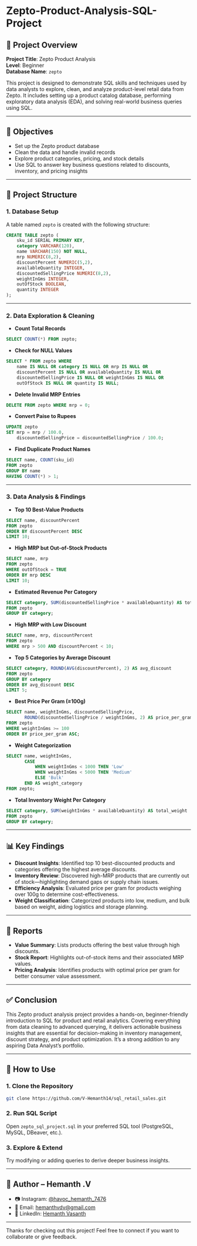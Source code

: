 # Zepto-Product-Analysis-SQL-Project


## 📌 Project Overview
**Project Title**: Zepto Product Analysis  
**Level**: Beginner  
**Database Name**: `zepto`

This project is designed to demonstrate SQL skills and techniques used by data analysts to explore, clean, and analyze product-level retail data from Zepto. It includes setting up a product catalog database, performing exploratory data analysis (EDA), and solving real-world business queries using SQL.

---

## 🎯 Objectives

- Set up the Zepto product database
- Clean the data and handle invalid records
- Explore product categories, pricing, and stock details
- Use SQL to answer key business questions related to discounts, inventory, and pricing insights

---

## 🧱 Project Structure

### 1. Database Setup
A table named `zepto` is created with the following structure:

```sql
CREATE TABLE zepto (
    sku_id SERIAL PRIMARY KEY,
    category VARCHAR(120),
    name VARCHAR(150) NOT NULL,
    mrp NUMERIC(8,2),
    discountPercent NUMERIC(5,2),
    availableQuantity INTEGER,
    discountedSellingPrice NUMERIC(8,2),
    weightInGms INTEGER,
    outOfStock BOOLEAN,    
    quantity INTEGER
);
```

---

### 2. Data Exploration & Cleaning

- **Count Total Records**
```sql
SELECT COUNT(*) FROM zepto;
```

- **Check for NULL Values**
```sql
SELECT * FROM zepto WHERE
    name IS NULL OR category IS NULL OR mrp IS NULL OR
    discountPercent IS NULL OR availableQuantity IS NULL OR
    discountedSellingPrice IS NULL OR weightInGms IS NULL OR
    outOfStock IS NULL OR quantity IS NULL;
```

- **Delete Invalid MRP Entries**
```sql
DELETE FROM zepto WHERE mrp = 0;
```

- **Convert Paise to Rupees**
```sql
UPDATE zepto
SET mrp = mrp / 100.0,
    discountedSellingPrice = discountedSellingPrice / 100.0;
```

- **Find Duplicate Product Names**
```sql
SELECT name, COUNT(sku_id)
FROM zepto
GROUP BY name
HAVING COUNT(*) > 1;
```

---

### 3. Data Analysis & Findings

- **Top 10 Best-Value Products**
```sql
SELECT name, discountPercent
FROM zepto
ORDER BY discountPercent DESC
LIMIT 10;
```

- **High MRP but Out-of-Stock Products**
```sql
SELECT name, mrp
FROM zepto
WHERE outOfStock = TRUE
ORDER BY mrp DESC
LIMIT 10;
```

- **Estimated Revenue Per Category**
```sql
SELECT category, SUM(discountedSellingPrice * availableQuantity) AS totalRevenue
FROM zepto
GROUP BY category;
```

- **High MRP with Low Discount**
```sql
SELECT name, mrp, discountPercent
FROM zepto
WHERE mrp > 500 AND discountPercent < 10;
```

- **Top 5 Categories by Average Discount**
```sql
SELECT category, ROUND(AVG(discountPercent), 2) AS avg_discount
FROM zepto
GROUP BY category
ORDER BY avg_discount DESC
LIMIT 5;
```

- **Best Price Per Gram (≥100g)**
```sql
SELECT name, weightInGms, discountedSellingPrice,
       ROUND(discountedSellingPrice / weightInGms, 2) AS price_per_gram
FROM zepto
WHERE weightInGms >= 100
ORDER BY price_per_gram ASC;
```

- **Weight Categorization**
```sql
SELECT name, weightInGms,
       CASE 
           WHEN weightInGms < 1000 THEN 'Low'
           WHEN weightInGms < 5000 THEN 'Medium'
           ELSE 'Bulk'
       END AS weight_category
FROM zepto;
```

- **Total Inventory Weight Per Category**
```sql
SELECT category, SUM(weightInGms * availableQuantity) AS total_weight
FROM zepto
GROUP BY category;
```

---
## 📊 Key Findings

- **Discount Insights**: Identified top 10 best-discounted products and categories offering the highest average discounts.
- **Inventory Review**: Discovered high-MRP products that are currently out of stock—highlighting demand gaps or supply chain issues.
- **Efficiency Analysis**: Evaluated price per gram for products weighing over 100g to determine cost-effectiveness.
- **Weight Classification**: Categorized products into low, medium, and bulk based on weight, aiding logistics and storage planning.

---

## 📝 Reports

- **Value Summary**: Lists products offering the best value through high discounts.
- **Stock Report**: Highlights out-of-stock items and their associated MRP values.
- **Pricing Analysis**: Identifies products with optimal price per gram for better consumer value assessment.

---

## ✅ Conclusion

This Zepto product analysis project provides a hands-on, beginner-friendly introduction to SQL for product and retail analytics. Covering everything from data cleaning to advanced querying, it delivers actionable business insights that are essential for decision-making in inventory management, discount strategy, and product optimization. It’s a strong addition to any aspiring Data Analyst’s portfolio.


---

## 🚀 How to Use

### 1. Clone the Repository
```bash
git clone https://github.com/V-Hemanth14/sql_retail_sales.git
```

### 2. Run SQL Script  
Open `zepto_sql_project.sql` in your preferred SQL tool (PostgreSQL, MySQL, DBeaver, etc.).

### 3. Explore & Extend  
Try modifying or adding queries to derive deeper business insights.

---

## 👤 Author – Hemanth .V

- 📷 Instagram: [@havoc_hemanth_7476](https://www.instagram.com/havoc_hemanth_7476)
- 📧 Email: hemanthvdv@gmail.com  
- 💼 LinkedIn: [Hemanth Vasanth](https://www.linkedin.com/in/hemanth-vasanth)

---

Thanks for checking out this project! Feel free to connect if you want to collaborate or give feedback.
